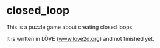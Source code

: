 # closed_loop
This is a puzzle game about creating closed loops.

It is written in LÖVE (www.love2d.org) and not finished yet.
